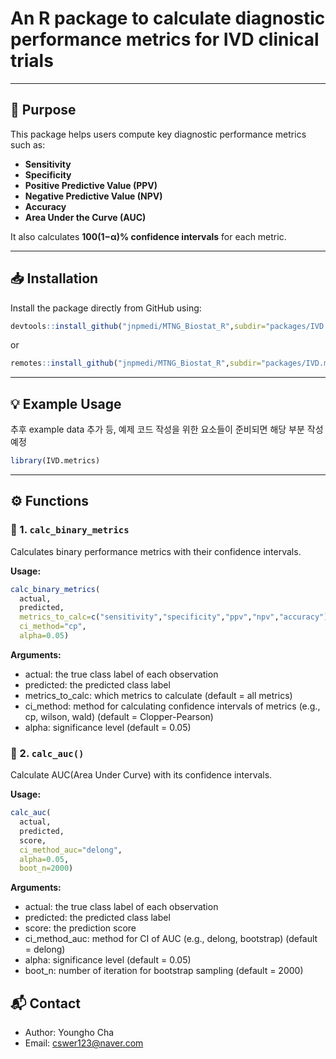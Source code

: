 # An R package to calculate diagnostic performance metrics for IVD clinical trials

---

## 🎯 Purpose

This package helps users compute key diagnostic performance metrics such as:

- **Sensitivity**
- **Specificity**
- **Positive Predictive Value (PPV)**
- **Negative Predictive Value (NPV)**
- **Accuracy**
- **Area Under the Curve (AUC)**

It also calculates **100(1−α)% confidence intervals** for each metric.

---

## 📥 Installation

Install the package directly from GitHub using:

```r
devtools::install_github("jnpmedi/MTNG_Biostat_R",subdir="packages/IVD.metrics")
```

or

```r
remotes::install_github("jnpmedi/MTNG_Biostat_R",subdir="packages/IVD.metrics")
```

---

## 💡 Example Usage
추후 example data 추가 등, 예제 코드 작성을 위한 요소들이 준비되면 해당 부분 작성 예정

```r
library(IVD.metrics)
```

---

## ⚙️ Functions

### 🔹 1. `calc_binary_metrics`

Calculates binary performance metrics with their confidence intervals.

**Usage:**
```r
calc_binary_metrics(
  actual,
  predicted,
  metrics_to_calc=c("sensitivity","specificity","ppv","npv","accuracy"),
  ci_method="cp",
  alpha=0.05)
```

**Arguments:**
* actual: the true class label of each observation
* predicted: the predicted class label
* metrics_to_calc: which metrics to calculate (default = all metrics)
* ci_method: method for calculating confidence intervals of metrics (e.g., cp, wilson, wald) (default = Clopper-Pearson)
* alpha: significance level (default = 0.05)

### 🔹 2. `calc_auc()`

Calculate AUC(Area Under Curve) with its confidence intervals.

**Usage:**
```r
calc_auc(
  actual,
  predicted,
  score,
  ci_method_auc="delong",
  alpha=0.05,
  boot_n=2000)
```

**Arguments:**
* actual: the true class label of each observation
* predicted: the predicted class label
* score: the prediction score
* ci_method_auc: method for CI of AUC (e.g., delong, bootstrap) (default = delong)
* alpha: significance level (default = 0.05)
* boot_n: number of iteration for bootstrap sampling (default = 2000)

## 📬 Contact

* Author: Youngho Cha
* Email: cswer123@naver.com
